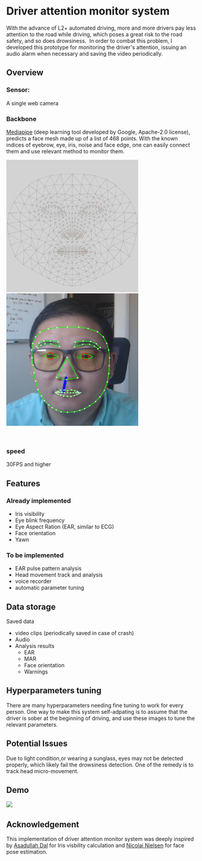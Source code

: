 # Driver attention monitor system
With the advance of L2+ automated driving, more and more drivers pay 
less attention to the road while driving, which poses a great risk to the road safety, and so does drowsiness.  In order to combat this problem, I developed this prototype for monitoring the driver's attention, issuing an audio alarm when necessary and saving the video periodically. 

## Overview 
### Sensor:
 A single web camera 

### Backbone
[Mediapipe](https://google.github.io/mediapipe/) (deep learning tool developed by Google,
Apache-2.0 license), predicts a face mesh made up of a list of 468 points. With the known indices of eyebrow, eye, iris, noise and face edge, one can easily connect them and use relevant method to monitor them.
<p align="left">
<img src="./md/canonical_face_model_uv_visualization.png" width="350" height="350" />
<img src="./md/face-outline.png" width="350" height="350" />
</p>


  
### speed
30FPS and higher 

## Features
### Already implemented 
- Iris visibility 
- Eye blink frequency 
- Eye Aspect Ration (EAR, similar to ECG)
- Face orientation 
- Yawn 

### To be implemented
- EAR pulse pattern analysis 
- Head movement track and analysis 
- voice recorder  
- automatic parameter tuning 

## Data storage 
Saved data
- video clips (periodically saved in case of crash)
- Audio 
- Analysis results 
  - EAR
  - MAR
  - Face orientation
  - Warnings 
  
## Hyperparameters tuning 
There are many hyperparameters needing fine tuning to work for every person. One way to make this system self-adpating is to assume that the driver is sober at the beginning of driving,
and use these images to tune the relevant parameters. 

## Potential Issues
Due to light condition,or wearing a sunglass, eyes may not be detected properly, which likely fail the drowsiness detection. One of the remedy is to track head micro-movement.


## Demo

<img src="./md/ezgif.com-gif-maker.gif"  />

## Acknowledgement 
This implementation of driver attention monitor system was deeply inspired by [Asadullah Dal](https://github.com/Asadullah-Dal17/iris-Segmentation-mediapipe-python) for Iris visbility calculation and [Nicolai Nielsen](https://www.youtube.com/watch?v=-toNMaS4SeQ) for face pose estimation.
